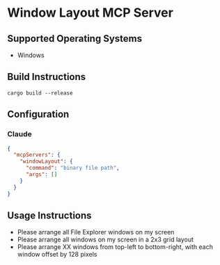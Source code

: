 # Window Layout MCP Server

## Supported Operating Systems
* Windows


## Build Instructions
```
cargo build --release
```



## Configuration
### Claude
```json
{
  "mcpServers": {
    "windowLayout": {
      "command": "binary file path",
      "args": []
    }
  }
}
```

## Usage Instructions
* Please arrange all File Explorer windows on my screen
* Please arrange all windows on my screen in a 2x3 grid layout
* Please arrange XX windows from top-left to bottom-right, with each window offset by 128 pixels